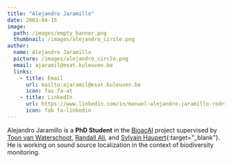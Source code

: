 ```yaml
---
title: "Alejandro Jaramillo"
date: 2001-04-15
image: 
  path: /images/empty_banner.png
  thumbnail: /images/alejandro_circle.png
author:
  name: Alejandro Jaramillo
  picture: /images/alejandro_circle.png
  email: ajaramil@esat.kuleuven.be
  links:
    - title: Email
      url: mailto:ajaramil@esat.kuleuven.be
      icon: fas fa-at    
    - title: LinkedIn
      url: https://www.linkedin.com/in/manuel-alejandro-jaramillo-rodriguez
      icon: fab fa-linkedin      
---
```


Alejandro Jaramillo is a **PhD Student** in the [BioacAI](projects/bioacai/) project supervised by [Toon van Waterschoot](toon_vanwaterschoot), [Randall Ali](randall_ali), and [Sylvain Haupert](https://isyeb.mnhn.fr/fr/annuaire/sylvain-haupert-6596){:target="_blank"}. He is working on sound source localization in the context of biodiversity monitoring.
